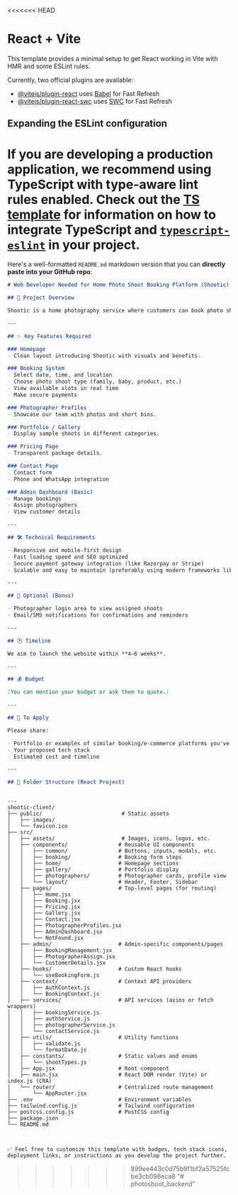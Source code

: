 <<<<<<< HEAD
# React + Vite

This template provides a minimal setup to get React working in Vite with HMR and some ESLint rules.

Currently, two official plugins are available:

- [@vitejs/plugin-react](https://github.com/vitejs/vite-plugin-react/blob/main/packages/plugin-react) uses [Babel](https://babeljs.io/) for Fast Refresh
- [@vitejs/plugin-react-swc](https://github.com/vitejs/vite-plugin-react/blob/main/packages/plugin-react-swc) uses [SWC](https://swc.rs/) for Fast Refresh

## Expanding the ESLint configuration

If you are developing a production application, we recommend using TypeScript with type-aware lint rules enabled. Check out the [TS template](https://github.com/vitejs/vite/tree/main/packages/create-vite/template-react-ts) for information on how to integrate TypeScript and [`typescript-eslint`](https://typescript-eslint.io) in your project.
=======
Here's a well-formatted `README.md` markdown version that you can **directly paste into your GitHub repo**:

```markdown
# Web Developer Needed for Home Photo Shoot Booking Platform (Shootic)

## 📸 Project Overview

Shootic is a home photography service where customers can book photo shoots and our team sets up a mini studio at their home. We are looking for a skilled web developer to design and build a clean, modern, and mobile-friendly website for our business.

---

## ✨ Key Features Required

### Homepage
- Clean layout introducing Shootic with visuals and benefits.

### Booking System
- Select date, time, and location
- Choose photo shoot type (family, baby, product, etc.)
- View available slots in real time
- Make secure payments

### Photographer Profiles
- Showcase our team with photos and short bios.

### Portfolio / Gallery
- Display sample shoots in different categories.

### Pricing Page
- Transparent package details.

### Contact Page
- Contact form
- Phone and WhatsApp integration

### Admin Dashboard (Basic)
- Manage bookings
- Assign photographers
- View customer details

---

## 🛠️ Technical Requirements

- Responsive and mobile-first design
- Fast loading speed and SEO optimized
- Secure payment gateway integration (like Razorpay or Stripe)
- Scalable and easy to maintain (preferably using modern frameworks like React, Next.js, or WordPress with custom development)

---

## 🎁 Optional (Bonus)

- Photographer login area to view assigned shoots
- Email/SMS notifications for confirmations and reminders

---

## 🕐 Timeline

We aim to launch the website within **4–6 weeks**.

---

## 💰 Budget

[You can mention your budget or ask them to quote.]

---

## 📩 To Apply

Please share:

- Portfolio or examples of similar booking/e-commerce platforms you've built
- Your proposed tech stack
- Estimated cost and timeline

---

## 📁 Folder Structure (React Project)

```
```

---
shootic-client/
├── public/                         # Static assets
│   ├── images/
│   └── favicon.ico
├── src/
│   ├── assets/                     # Images, icons, logos, etc.
│   ├── components/                # Reusable UI components
│   │   ├── common/                # Buttons, inputs, modals, etc.
│   │   ├── booking/               # Booking form steps
│   │   ├── home/                  # Homepage sections
│   │   ├── gallery/               # Portfolio display
│   │   ├── photographers/         # Photographer cards, profile view
│   │   └── layout/                # Header, Footer, Sidebar
│   ├── pages/                     # Top-level pages (for routing)
│   │   ├── Home.jsx
│   │   ├── Booking.jsx
│   │   ├── Pricing.jsx
│   │   ├── Gallery.jsx
│   │   ├── Contact.jsx
│   │   ├── PhotographerProfiles.jsx
│   │   ├── AdminDashboard.jsx
│   │   └── NotFound.jsx
│   ├── admin/                     # Admin-specific components/pages
│   │   ├── BookingManagement.jsx
│   │   ├── PhotographerAssign.jsx
│   │   └── CustomerDetails.jsx
│   ├── hooks/                     # Custom React hooks
│   │   └── useBookingForm.js
│   ├── context/                   # Context API providers
│   │   ├── AuthContext.js
│   │   └── BookingContext.js
│   ├── services/                  # API services (axios or fetch wrappers)
│   │   ├── bookingService.js
│   │   ├── authService.js
│   │   ├── photographerService.js
│   │   └── contactService.js
│   ├── utils/                     # Utility functions
│   │   ├── validate.js
│   │   └── formatDate.js
│   ├── constants/                 # Static values and enums
│   │   └── shootTypes.js
│   ├── App.jsx                    # Root component
│   ├── main.jsx                   # React DOM render (Vite) or index.js (CRA)
│   └── router/                    # Centralized route management
│       └── AppRouter.jsx
├── .env                           # Environment variables
├── tailwind.config.js             # Tailwind configuration
├── postcss.config.js              # PostCSS config
├── package.json
└── README.md



✅ Feel free to customize this template with badges, tech stack icons, deployment links, or instructions as you develop the project further.
```
>>>>>>> 899ee443c0d75b9f1bf2a57525fcbe3cb096eca8
"# photoshoot_backend" 
